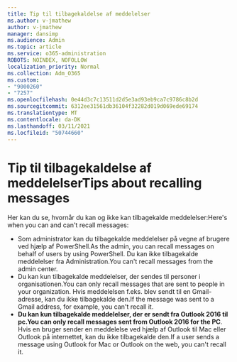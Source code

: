 ```yaml
---
title: Tip til tilbagekaldelse af meddelelser
ms.author: v-jmathew
author: v-jmathew
manager: dansimp
ms.audience: Admin
ms.topic: article
ms.service: o365-administration
ROBOTS: NOINDEX, NOFOLLOW
localization_priority: Normal
ms.collection: Adm_O365
ms.custom:
- "9000260"
- "7257"
ms.openlocfilehash: 0e44d3c7c13511d2d5e3ad93eb9ca7c9786c8b2d
ms.sourcegitcommit: 6312ee31561db36104f32282d019d069ede69174
ms.translationtype: MT
ms.contentlocale: da-DK
ms.lasthandoff: 03/11/2021
ms.locfileid: "50744660"
---
```

# <a name="tips-about-recalling-messages"></a><span data-ttu-id="4c199-102">Tip til tilbagekaldelse af meddelelser</span><span class="sxs-lookup"><span data-stu-id="4c199-102">Tips about recalling messages</span></span>

<span data-ttu-id="4c199-103">Her kan du se, hvornår du kan og ikke kan tilbagekalde meddelelser:</span><span class="sxs-lookup"><span data-stu-id="4c199-103">Here's when you can and can't recall messages:</span></span>

* <span data-ttu-id="4c199-104">Som administrator kan du tilbagekalde meddelelser på vegne af brugere ved hjælp af PowerShell.</span><span class="sxs-lookup"><span data-stu-id="4c199-104">As the admin, you can recall messages on behalf of users by using PowerShell.</span></span> <span data-ttu-id="4c199-105">Du kan ikke tilbagekalde meddelelser fra Administration.</span><span class="sxs-lookup"><span data-stu-id="4c199-105">You can't recall messages from the admin center.</span></span>
* <span data-ttu-id="4c199-106">Du kan kun tilbagekalde meddelelser, der sendes til personer i organisationen.</span><span class="sxs-lookup"><span data-stu-id="4c199-106">You can only recall messages that are sent to people in your organization.</span></span> <span data-ttu-id="4c199-107">Hvis meddelelsen f.eks. blev sendt til en Gmail-adresse, kan du ikke tilbagekalde den.</span><span class="sxs-lookup"><span data-stu-id="4c199-107">If the message was sent to a Gmail address, for example, you can't recall it.</span></span>
* <span data-ttu-id="4c199-108">**Du kan kun tilbagekalde meddelelser, der er sendt fra Outlook 2016 til pc.**</span><span class="sxs-lookup"><span data-stu-id="4c199-108">**You can only recall messages sent from Outlook 2016 for the PC**.</span></span> <span data-ttu-id="4c199-109">Hvis en bruger sender en meddelelse ved hjælp af Outlook til Mac eller Outlook på internettet, kan du ikke tilbagekalde den.</span><span class="sxs-lookup"><span data-stu-id="4c199-109">If a user sends a message using Outlook for Mac or Outlook on the web, you can't recall it.</span></span>
